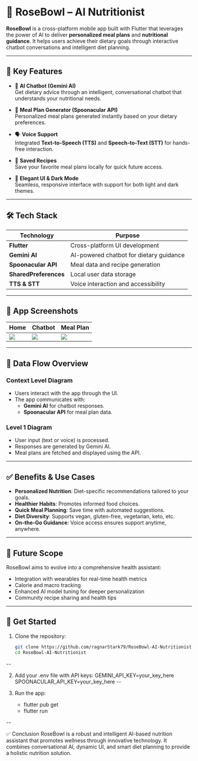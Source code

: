 # 🥗 RoseBowl – AI Nutritionist

**RoseBowl** is a cross-platform mobile app built with Flutter that leverages the power of AI to deliver **personalized meal plans** and **nutritional guidance**. It helps users achieve their dietary goals through interactive chatbot conversations and intelligent diet planning.

---

## 🌟 Key Features

- 🤖 **AI Chatbot (Gemini AI)**  
  Get dietary advice through an intelligent, conversational chatbot that understands your nutritional needs.

- 🥘 **Meal Plan Generator (Spoonacular API)**  
  Personalized meal plans generated instantly based on your dietary preferences.

- 🗣️ **Voice Support**  
  Integrated **Text-to-Speech (TTS)** and **Speech-to-Text (STT)** for hands-free interaction.

- 💾 **Saved Recipes**  
  Save your favorite meal plans locally for quick future access.

- 🎨 **Elegant UI & Dark Mode**  
  Seamless, responsive interface with support for both light and dark themes.

---

## 🛠️ Tech Stack

| Technology          | Purpose                                      |
|---------------------|----------------------------------------------|
| **Flutter**         | Cross-platform UI development                |
| **Gemini AI**       | AI-powered chatbot for dietary guidance      |
| **Spoonacular API** | Meal data and recipe generation              |
| **SharedPreferences** | Local user data storage                   |
| **TTS & STT**       | Voice interaction and accessibility          |

---

## 📸 App Screenshots

| Home | Chatbot | Meal Plan |
|------|---------|-----------|
| ![](assets/screenshots/home.png) | ![](assets/screenshots/chatbot.png) | ![](assets/screenshots/mealplan.png) |

---

## 🔄 Data Flow Overview

### Context Level Diagram
- Users interact with the app through the UI.
- The app communicates with:
  - **Gemini AI** for chatbot responses.
  - **Spoonacular API** for meal plan data.

### Level 1 Diagram
- User input (text or voice) is processed.
- Responses are generated by Gemini AI.
- Meal plans are fetched and displayed using the API.

---

## ✅ Benefits & Use Cases

- **Personalized Nutrition**: Diet-specific recommendations tailored to your goals.
- **Healthier Habits**: Promotes informed food choices.
- **Quick Meal Planning**: Save time with automated suggestions.
- **Diet Diversity**: Supports vegan, gluten-free, vegetarian, keto, etc.
- **On-the-Go Guidance**: Voice access ensures support anytime, anywhere.

---

## 🚀 Future Scope

RoseBowl aims to evolve into a comprehensive health assistant:
- Integration with wearables for real-time health metrics
- Calorie and macro tracking
- Enhanced AI model tuning for deeper personalization
- Community recipe sharing and health tips

---

## 📱 Get Started

1. Clone the repository:
   ```bash
   git clone https://github.com/ragnarStark79/RoseBowl-AI-Nutritionist.git
   cd RoseBowl-AI-Nutritionist
--

2. Add your .env file with API keys:
   GEMINI_API_KEY=your_key_here
   SPOONACULAR_API_KEY=your_key_here
--

3. Run the app:
   - flutter pub get
   - flutter run

--

✅ Conclusion
RoseBowl is a robust and intelligent AI-based nutrition assistant that promotes wellness through innovative technology. It combines conversational AI, dynamic UI, and smart diet planning to provide a holistic nutrition solution.
